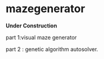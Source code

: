 # mazegenerator

**Under Construction**

part 1:visual maze generator

part 2 : genetic algorithm autosolver.